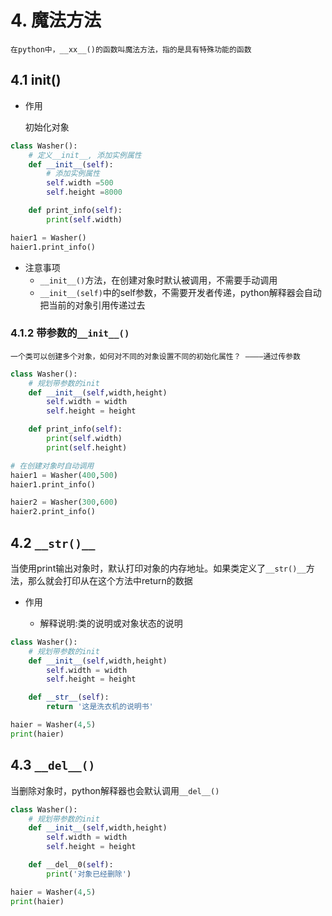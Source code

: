 # 4. 魔法方法
    在python中，__xx__()的函数叫魔法方法，指的是具有特殊功能的函数

## 4.1 __init__()
* 作用

    初始化对象

```python
class Washer():
    # 定义__init__, 添加实例属性
    def __init__(self):
        # 添加实例属性
        self.width =500
        self.height =8000

    def print_info(self):
        print(self.width)

haier1 = Washer()
haier1.print_info()
```

* 注意事项
  * `__init__()`方法，在创建对象时默认被调用，不需要手动调用
  * `__init__(self)`中的self参数，不需要开发者传递，python解释器会自动把当前的对象引用传递过去

### 4.1.2 带参数的`__init__()`
    一个类可以创建多个对象，如何对不同的对象设置不同的初始化属性？ ————通过传参数

```python
class Washer():
    # 规划带参数的init
    def __init__(self,width,height)
        self.width = width
        self.height = height

    def print_info(self):
        print(self.width)
        print(self.height)

# 在创建对象时自动调用
haier1 = Washer(400,500)
haier1.print_info()

haier2 = Washer(300,600)
haier2.print_info()
```

## 4.2 `__str()__`
当使用print输出对象时，默认打印对象的内存地址。如果类定义了`__str()__`方法，那么就会打印从在这个方法中return的数据

* 作用
  
  * 解释说明:类的说明或对象状态的说明

```python
class Washer():
    # 规划带参数的init
    def __init__(self,width,height)
        self.width = width
        self.height = height

    def __str__(self):
        return '这是洗衣机的说明书'

haier = Washer(4,5)
print(haier)
```

## 4.3 `__del__()`
当删除对象时，python解释器也会默认调用`__del__()`

```python
class Washer():
    # 规划带参数的init
    def __init__(self,width,height)
        self.width = width
        self.height = height

    def __del__0(self):
        print('对象已经删除')

haier = Washer(4,5)
print(haier)
```